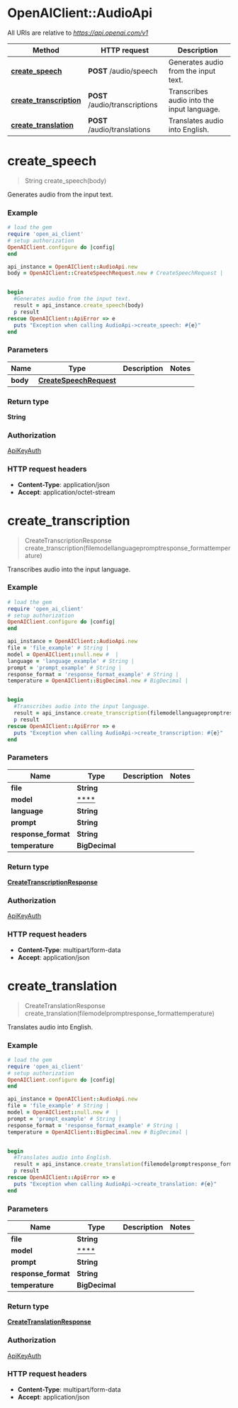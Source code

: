 # OpenAIClient::AudioApi

All URIs are relative to *https://api.openai.com/v1*

Method | HTTP request | Description
------------- | ------------- | -------------
[**create_speech**](AudioApi.md#create_speech) | **POST** /audio/speech | Generates audio from the input text.
[**create_transcription**](AudioApi.md#create_transcription) | **POST** /audio/transcriptions | Transcribes audio into the input language.
[**create_translation**](AudioApi.md#create_translation) | **POST** /audio/translations | Translates audio into English.

# **create_speech**
> String create_speech(body)

Generates audio from the input text.

### Example
```ruby
# load the gem
require 'open_ai_client'
# setup authorization
OpenAIClient.configure do |config|
end

api_instance = OpenAIClient::AudioApi.new
body = OpenAIClient::CreateSpeechRequest.new # CreateSpeechRequest | 


begin
  #Generates audio from the input text.
  result = api_instance.create_speech(body)
  p result
rescue OpenAIClient::ApiError => e
  puts "Exception when calling AudioApi->create_speech: #{e}"
end
```

### Parameters

Name | Type | Description  | Notes
------------- | ------------- | ------------- | -------------
 **body** | [**CreateSpeechRequest**](CreateSpeechRequest.md)|  | 

### Return type

**String**

### Authorization

[ApiKeyAuth](../README.md#ApiKeyAuth)

### HTTP request headers

 - **Content-Type**: application/json
 - **Accept**: application/octet-stream



# **create_transcription**
> CreateTranscriptionResponse create_transcription(filemodellanguagepromptresponse_formattemperature)

Transcribes audio into the input language.

### Example
```ruby
# load the gem
require 'open_ai_client'
# setup authorization
OpenAIClient.configure do |config|
end

api_instance = OpenAIClient::AudioApi.new
file = 'file_example' # String | 
model = OpenAIClient::null.new #  | 
language = 'language_example' # String | 
prompt = 'prompt_example' # String | 
response_format = 'response_format_example' # String | 
temperature = OpenAIClient::BigDecimal.new # BigDecimal | 


begin
  #Transcribes audio into the input language.
  result = api_instance.create_transcription(filemodellanguagepromptresponse_formattemperature)
  p result
rescue OpenAIClient::ApiError => e
  puts "Exception when calling AudioApi->create_transcription: #{e}"
end
```

### Parameters

Name | Type | Description  | Notes
------------- | ------------- | ------------- | -------------
 **file** | **String**|  | 
 **model** | [****](.md)|  | 
 **language** | **String**|  | 
 **prompt** | **String**|  | 
 **response_format** | **String**|  | 
 **temperature** | **BigDecimal**|  | 

### Return type

[**CreateTranscriptionResponse**](CreateTranscriptionResponse.md)

### Authorization

[ApiKeyAuth](../README.md#ApiKeyAuth)

### HTTP request headers

 - **Content-Type**: multipart/form-data
 - **Accept**: application/json



# **create_translation**
> CreateTranslationResponse create_translation(filemodelpromptresponse_formattemperature)

Translates audio into English.

### Example
```ruby
# load the gem
require 'open_ai_client'
# setup authorization
OpenAIClient.configure do |config|
end

api_instance = OpenAIClient::AudioApi.new
file = 'file_example' # String | 
model = OpenAIClient::null.new #  | 
prompt = 'prompt_example' # String | 
response_format = 'response_format_example' # String | 
temperature = OpenAIClient::BigDecimal.new # BigDecimal | 


begin
  #Translates audio into English.
  result = api_instance.create_translation(filemodelpromptresponse_formattemperature)
  p result
rescue OpenAIClient::ApiError => e
  puts "Exception when calling AudioApi->create_translation: #{e}"
end
```

### Parameters

Name | Type | Description  | Notes
------------- | ------------- | ------------- | -------------
 **file** | **String**|  | 
 **model** | [****](.md)|  | 
 **prompt** | **String**|  | 
 **response_format** | **String**|  | 
 **temperature** | **BigDecimal**|  | 

### Return type

[**CreateTranslationResponse**](CreateTranslationResponse.md)

### Authorization

[ApiKeyAuth](../README.md#ApiKeyAuth)

### HTTP request headers

 - **Content-Type**: multipart/form-data
 - **Accept**: application/json



